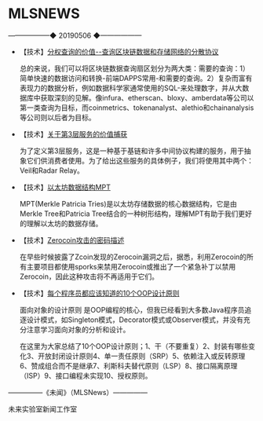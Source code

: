 # ​MLSNEWS
——————◆
20190506
◆——————
* 【技术】[分权查询的价值--查询区块链数据和存储网络的分散协议](https://www.tokendaily.co/blog/on-the-value-of-decentralized-querying-)
  
  总的来说，我们可以将区块链数据查询扇区划分为两大类：需要的查询：1）简单快速的数据访问和转换-前端DAPPS常用-和需要的查询。2）复杂而富有表现力的数据分析，例如数据科学家通常使用的SQL-来处理数字，并从大数据库中获取深刻的见解。像infura、etherscan、bloxy、amberdata等公司以第一类查询为目标，而coinmetrics、tokenanalyst、alethio和chainanalysis等公司则以后者为目标。
* 【技术】[关于第3层服务的价值捕获](https://medium.com/alpineintel/on-value-capture-at-layer-3-40f3470b9510)

  为了定义第3层服务，这是一种基于基链和许多中间协议构建的服务，用于抽象它们供消费者使用。为了给出这些服务的具体例子，我们将使用其中两个：Veil和Radar Relay。
* 【技术】[以太坊数据结构MPT](https://www.jianshu.com/p/839153116857)

  MPT(Merkle Patricia Tries)是以太坊存储数据的核心数据结构，它是由Merkle Tree和Patricia Tree结合的一种树形结构，理解MPT有助于我们更好的理解以太坊的数据存储。
* 【技术】[Zerocoin攻击的密码描述](https://zcoin.io/cryptographic-description-of-zerocoin-attack/)

  在早些时候披露了Zcoin发现的Zerocoin漏洞之后，据悉，利用Zerocoin的所有主要项目都使用sporks来禁用Zerocoin或推出了一个紧急补丁以禁用Zerocoin，因此这种攻击将不再适用于它们。
* 【技术】[每个程序员都应该知道的10个OOP设计原则](https://hackernoon.com/10-oop-design-principles-every-programmer-should-know-f187436caf65)

  面向对象的设计原则 是OOP编程的核心，但我已经看到大多数Java程序员追逐设计模式，如Singleton模式，Decorator模式或Observer模式，并没有充分注意学习面向对象的分析和设计。

  在这里为大家总结了10个OOP设计原则；1、干（不要重复）2、封装有哪些变化3、开放封闭设计原则4、单一责任原则（SRP）5、依赖注入或反转原理6、赞成组合而不是继承7、利斯科夫替代原则（LSP）8、接口隔离原理（ISP）9、接口编程未实现10、授权原则。
  
  
—————《未闻》（MLSNews）—————
  
未来实验室新闻工作室
